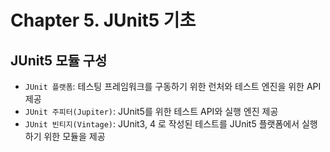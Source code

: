 # Chapter 5. JUnit5 기초

## JUnit5 모듈 구성

- `JUnit 플랫폼`: 테스팅 프레임워크를 구동하기 위한 런처와 테스트 엔진을 위한 API 제공
- `JUnit 주피터(Jupiter)`: JUnit5를 위한 테스트 API와 실행 엔진 제공
- `JUnit 빈티지(Vintage)`: JUnit3, 4 로 작성된 테스트를  JUnit5 플랫폼에서 실행하기 위한 모듈을 제공
